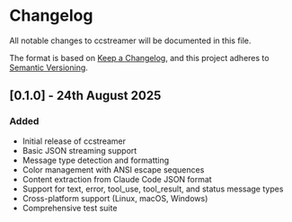 # Changelog

All notable changes to ccstreamer will be documented in this file.

The format is based on [Keep a Changelog](https://keepachangelog.com/en/1.0.0/),
and this project adheres to [Semantic Versioning](https://semver.org/spec/v2.0.0.html).

## [0.1.0] - 24th August 2025

### Added
- Initial release of ccstreamer
- Basic JSON streaming support
- Message type detection and formatting
- Color management with ANSI escape sequences
- Content extraction from Claude Code JSON format
- Support for text, error, tool_use, tool_result, and status message types
- Cross-platform support (Linux, macOS, Windows)
- Comprehensive test suite
